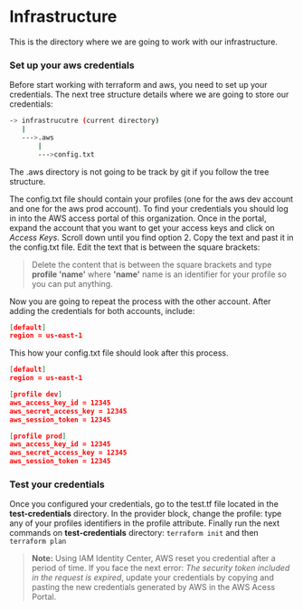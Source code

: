 # Infrastructure

This is the directory where we are going to work with our infrastructure.

### Set up your aws credentials

Before start working with terraform and aws, you need to set up your credentials.
The next tree structure details where we are going to store our credentials:
  
``` bash
-> infrastrucutre (current directory)
   |
   --->.aws
       |
	   --->config.txt
```

The .aws directory is not going to be track by git if you follow the tree structure. 

The config.txt file should contain your profiles (one for the aws dev account and one for the aws prod account).
To find your credentials you should log in into the AWS access portal of this organization.
Once in the portal, expand the account that you want to get your access keys and click on *Access Keys*.
Scroll down until you find option 2. Copy the text and past it in the config.txt file.
Edit the text that is between the square brackets: 
> Delete the content that is between the square brackets and type **profile 'name'** where **'name'** name is an identifier for your profile so you can put anything.

Now you are going to repeat the process with the other account.
After adding the credentials for both accounts, include:
```json
[default]
region = us-east-1
```

This how your config.txt file should look after this process. 
```json
[default]
region = us-east-1

[profile dev]
aws_access_key_id = 12345
aws_secret_access_key = 12345
aws_session_token = 12345

[profile prod]
aws_access_key_id = 12345
aws_secret_access_key = 12345
aws_session_token = 12345
```

### Test your credentials

Once you configured your credentials, go to the test.tf file located in the **test-credentials** directory. In the provider block, change the profile: type any of your profiles identifiers in the profile attribute. Finally run the next commands on **test-credentials** directory:
```terraform init``` and then ```terraform plan```


> **Note:** Using IAM Identity Center, AWS reset you credential after a period of time. If you face the next error: *The security token included in the request is expired*, update your credentials by copying and pasting the new credentials generated by AWS in the AWS Acess Portal.
